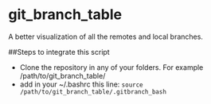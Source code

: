 # git_branch_table
A better visualization of all the remotes and local branches.

##Steps to integrate this script
- Clone the repository in any of your folders. For example /path/to/git_branch_table/
- add in your ~/.bashrc this line: 
`source /path/to/git_branch_table/.gitbranch_bash`
